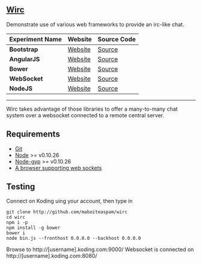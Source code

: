 ## [Wirc](https://github.com/maboiteaspam/wirc)

Demonstrate use of various web frameworks to provide an irc-like chat.


| Experiment Name | Website | Source Code |
| ------------- |-------------|-------------|
| **Bootstrap** | [Website](http://getbootstrap.com) | [Source](https://github.com/twbs/bootstrap) |
| **AngularJS** | [Website](https://angularjs.org/) | [Source](https://github.com/angular/angular.js) |
| **Bower** | [Website](http://bower.io/) | [Source](https://github.com/bower/bower) |
| **WebSocket** | [Website](https://developer.mozilla.org/fr/docs/WebSockets) | [Source](https://github.com/einaros/ws) |
| **NodeJS** | [Website](http://nodejs.org/) | [Source](https://github.com/joyent/node) |

----

Wirc takes advantage of those libraries to offer a many-to-many chat system over a websocket connected to a remote central server.

## Requirements

- [Git](http://git-scm.com/)
- [Node](http://nodejs.org/download/) >= v0.10.26
- [Node-gyp](https://github.com/TooTallNate/node-gyp/) >= v0.10.26
- [A browser supporting web sockets](http://stackoverflow.com/a/2700609)



## Testing

Connect on Koding uing your account, then type in


```
git clone http://github.com/maboiteaspam/wirc
cd wirc 
npm i -p
npm install -g bower
bower i
node bin.js --fronthost 0.0.0.0 --backhost 0.0.0.0
```


Browse to http://[username].koding.com:9000/
Websocket is connected on http://[username].koding.com:8080/

